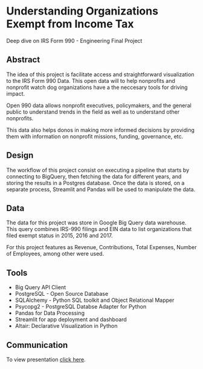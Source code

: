 # Understanding Organizations Exempt from Income Tax
Deep dive on IRS Form 990 - Engineering Final Project

## Abstract
The idea of this project is facilitate access and straightforward visualization to the IRS Form 990 Data. This open data will to help nonprofits and nonprofit watch dog organizations have a the neccesary tools for driving impact.

Open 990 data allows nonprofit executives, policymakers, and the general public to understand trends in the field as well as to understand other nonprofits.

This data also helps donos in making more informed decisions by providing them with information on nonprofit missions, funding, governance, etc.

## Design
The workflow of this project consist on executing a pipeline that starts by connecting to BigQuery, then fetching the data for different years, and storing the results in a Postgres database. Once the data is stored, on a separate process, Streamlit and Pandas will be used to manipulate the data.

## Data

The data for this project was store in Google Big Query data warehouse.
This query combines IRS-990 filings and EIN data to list organizations that filed exempt status in 2015, 2016 and 2017.

For this project features as Revenue, Contributions, Total Expenses, Number of Employees, among other were used.

## Tools
* Big Query API Client
* PostgreSQL - Open Source Database
* SQLAlchemy - Python SQL toolkit and Object Relational Mapper
* Psycopg2 - PostgreSQL Databse Adapter for Python
* Pandas for Data Processing
* Streamlit for app deployment and dashboard
* Altair: Declarative Visualization in Python

## Communication

To view presentation [click here](https://docs.google.com/presentation/d/1uTkV4bE-jwWjWFNgFJukmwWgwIeSmfvi3u6hLmycmiw/edit?usp=sharing).

